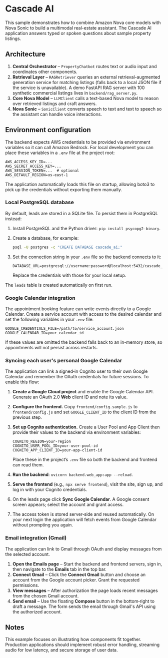 # Cascade AI

This sample demonstrates how to combine Amazon Nova core models with Nova Sonic to build a multimodal real-estate assistant. The Cascade AI application answers typed or spoken questions about sample property listings.


## Architecture

1. **Central Orchestrator** – `PropertyChatbot` routes text or audio input and coordinates other components.
2. **Retrieval Layer** – `RAGRetriever` queries an external retrieval-augmented generation service for matching listings (falls back to a local JSON file if the service is unavailable). A demo FastAPI RAG server with 100 synthetic commercial listings lives in `backend/rag_server.py`.
3. **Core Nova Model** – `LLMClient` calls a text-based Nova model to reason over retrieved listings and craft answers.
4. **Nova Sonic** – `SonicClient` converts speech to text and text to speech so the assistant can handle voice interactions.

## Environment configuration

The backend expects AWS credentials to be provided via environment variables so
it can call Amazon Bedrock. For local development you can place these variables
in a `.env` file at the project root:

```
AWS_ACCESS_KEY_ID=...
AWS_SECRET_ACCESS_KEY=...
AWS_SESSION_TOKEN=...  # optional
AWS_DEFAULT_REGION=us-east-1
```

The application automatically loads this file on startup, allowing boto3 to pick
up the credentials without exporting them manually.

### Local PostgreSQL database

By default, leads are stored in a SQLite file. To persist them in PostgreSQL
instead:

1. Install PostgreSQL and the Python driver: `pip install psycopg2-binary`.
2. Create a database, for example:

   ```bash
   psql -U postgres -c "CREATE DATABASE cascade_ai;"
   ```

3. Set the connection string in your `.env` file so the backend connects to it:

   ```
   DATABASE_URL=postgresql://username:password@localhost:5432/cascade_ai
   ```

   Replace the credentials with those for your local setup.

The `leads` table is created automatically on first run.

### Google Calendar integration

The appointment booking feature can write events directly to a Google
Calendar. Create a service account with access to the desired calendar and set
the following variables in your `.env` file:

```
GOOGLE_CREDENTIALS_FILE=/path/to/service_account.json
GOOGLE_CALENDAR_ID=your_calendar_id
```

If these values are omitted the backend falls back to an in-memory store, so
appointments will not persist across restarts.

### Syncing each user's personal Google Calendar

The application can link a signed‑in Cognito user to their own Google Calendar
and remember the OAuth credentials for future sessions. To enable this flow:

1. **Create a Google Cloud project** and enable the Google Calendar API.
   Generate an OAuth 2.0 **Web** client ID and note its value.
2. **Configure the frontend.** Copy `frontend/config.sample.js` to
   `frontend/config.js` and set `GOOGLE_CLIENT_ID` to the client ID from the
   previous step.
3. **Set up Cognito authentication.** Create a User Pool and App Client then
   provide their values to the backend via environment variables:

   ```
   COGNITO_REGION=your-region
   COGNITO_USER_POOL_ID=your-user-pool-id
   COGNITO_APP_CLIENT_ID=your-app-client-id
   ```

   Place these in the project’s `.env` file so both the backend and frontend
   can read them.
4. **Run the backend**: `uvicorn backend.web_app:app --reload`.
5. **Serve the frontend** (e.g., `npx serve frontend`), visit the site, sign
   up, and log in with your Cognito credentials.
6. On the leads page click **Sync Google Calendar**. A Google consent screen
   appears; select the account and grant access.
7. The access token is stored server‑side and reused automatically. On your
   next login the application will fetch events from Google Calendar without
   prompting you again.

### Email integration (Gmail)

The application can link to Gmail through OAuth and display messages from the
selected account.

1. **Open the Emails page** – Start the backend and frontend servers, sign in,
   then navigate to the **Emails** tab in the top bar.
2. **Connect Gmail** – Click the **Connect Gmail** button and choose an account
   from the Google account picker. Grant the requested permissions.
3. **View messages** – After authorization the page loads recent messages from
   the chosen Gmail account.
4. **Send email** – Use the floating **Compose** button in the bottom‑right to
   draft a message. The form sends the email through Gmail's API using the
   authorized account.

## Notes

This example focuses on illustrating how components fit together. Production applications should implement robust error handling, streaming audio for low latency, and secure storage of user data.

